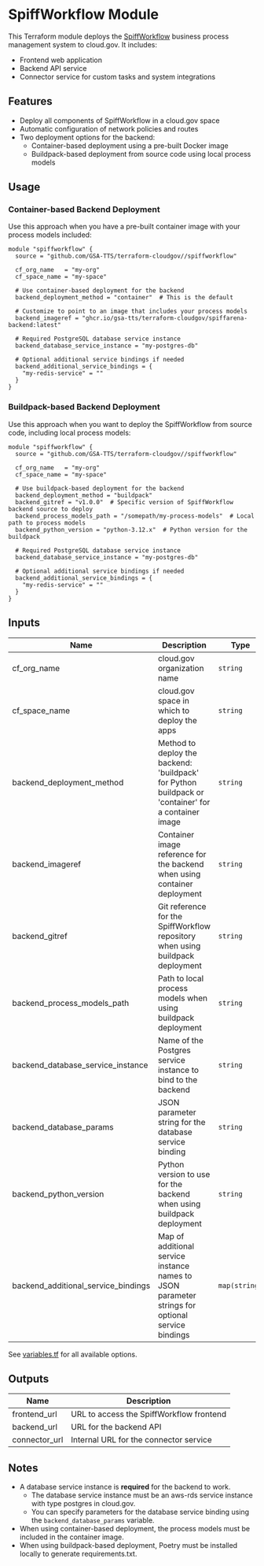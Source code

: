 # SpiffWorkflow Module

This Terraform module deploys the [SpiffWorkflow](https://github.com/sartography/spiff-arena) business process management system to cloud.gov. It includes:

- Frontend web application
- Backend API service
- Connector service for custom tasks and system integrations

## Features

- Deploy all components of SpiffWorkflow in a cloud.gov space
- Automatic configuration of network policies and routes
- Two deployment options for the backend:
  - Container-based deployment using a pre-built Docker image
  - Buildpack-based deployment from source code using local process models

## Usage

### Container-based Backend Deployment

Use this approach when you have a pre-built container image with your process models included:

```hcl
module "spiffworkflow" {
  source = "github.com/GSA-TTS/terraform-cloudgov//spiffworkflow"
  
  cf_org_name   = "my-org"
  cf_space_name = "my-space"
  
  # Use container-based deployment for the backend
  backend_deployment_method = "container"  # This is the default

  # Customize to point to an image that includes your process models
  backend_imageref = "ghcr.io/gsa-tts/terraform-cloudgov/spiffarena-backend:latest"
  
  # Required PostgreSQL database service instance
  backend_database_service_instance = "my-postgres-db"
  
  # Optional additional service bindings if needed
  backend_additional_service_bindings = {
    "my-redis-service" = ""
  }
}
```

### Buildpack-based Backend Deployment

Use this approach when you want to deploy the SpiffWorkflow from source code, including local process models:

```hcl
module "spiffworkflow" {
  source = "github.com/GSA-TTS/terraform-cloudgov//spiffworkflow"
  
  cf_org_name   = "my-org"
  cf_space_name = "my-space"
  
  # Use buildpack-based deployment for the backend
  backend_deployment_method = "buildpack"
  backend_gitref = "v1.0.0"  # Specific version of SpiffWorkflow backend source to deploy
  backend_process_models_path = "/somepath/my-process-models"  # Local path to process models
  backend_python_version = "python-3.12.x"  # Python version for the buildpack
  
  # Required PostgreSQL database service instance
  backend_database_service_instance = "my-postgres-db"
  
  # Optional additional service bindings if needed
  backend_additional_service_bindings = {
    "my-redis-service" = ""
  }
}
```

## Inputs

| Name | Description | Type | Default | Required |
|------|-------------|------|---------|:--------:|
| cf_org_name | cloud.gov organization name | `string` | n/a | yes |
| cf_space_name | cloud.gov space in which to deploy the apps | `string` | n/a | yes |
| backend_deployment_method | Method to deploy the backend: 'buildpack' for Python buildpack or 'container' for a container image | `string` | `"container"` | no |
| backend_imageref | Container image reference for the backend when using container deployment | `string` | `"ghcr.io/gsa-tts/terraform-cloudgov/spiffarena-backend:latest"` | no |
| backend_gitref | Git reference for the SpiffWorkflow repository when using buildpack deployment | `string` | `"v1.0.0"` | no |
| backend_process_models_path | Path to local process models when using buildpack deployment | `string` | `"process_models"` | no |
| backend_database_service_instance | Name of the Postgres service instance to bind to the backend | `string` | n/a | yes |
| backend_database_params | JSON parameter string for the database service binding | `string` | `""` | no |
| backend_python_version | Python version to use for the backend when using buildpack deployment | `string` | `"python-3.12.x"` | no |
| backend_additional_service_bindings | Map of additional service instance names to JSON parameter strings for optional service bindings | `map(string)` | `{}` | no |

See [variables.tf](./variables.tf) for all available options.

## Outputs

| Name | Description |
|------|-------------|
| frontend_url | URL to access the SpiffWorkflow frontend |
| backend_url | URL for the backend API |
| connector_url | Internal URL for the connector service |

## Notes

- A database service instance is **required** for the backend to work.
  - The database service instance must be an aws-rds service instance with type postgres in cloud.gov.
  - You can specify parameters for the database service binding using the `backend_database_params` variable.
- When using container-based deployment, the process models must be included in the container image.
- When using buildpack-based deployment, Poetry must be installed locally to generate requirements.txt.
